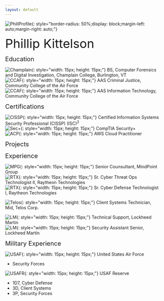 ```yaml
---
layout: default
---
```


![PhillProfile](./assets/images/PhillProfile.jpg){: style="border-radius: 50%;display: block;margin-left: auto;margin-right: auto;"}

<span style="font-size:40px;text-align: center;">Phillip Kittelson</span>

<span style="font-size:20px"><i class="fa fa-graduation-cap" aria-hidden="true" style="color:#191970"></i> Education</span>

![Champlain](./assets/images/resume/champlain.png){: style="width: 15px; height: 15px;"} BS, Computer Forensics and Digital Investigation, Champlain College, Burlington, VT<br>
![CCAF](./assets/images/resume/ccaf.png){: style="width: 15px; height: 15px;"} AAS Criminal Justice, Community College of the Air Force<br>
![CCAF](./assets/images/resume/ccaf.png){: style="width: 15px; height: 15px;"} AAS Information Technology, Community College of the Air Force<br>

<span style="font-size:20px"><i class="fa fa-certificate" aria-hidden="true" style="color:#191970"></i> Certifications</span>

![CISSP](./assets/images/resume/cissp.png){: style="width: 15px; height: 15px;"} Certified Information Systems Security Professional (CISSP) (ISC)<sup>2</sup><br>
![Sec+](./assets/images/resume/sec.png){: style="width: 15px; height: 15px;"} CompTIA Security+<br>
![ACP](./assets/images/resume/ACP.png){: style="width: 15px; height: 15px;"} AWS Cloud Practitioner<br>

<span style="font-size:20px"><i class="fa fa-terminal" style="color:#191970" aria-hidden="true"></i> Projects</span>

<span style="font-size:20px"><i class="fa fa-briefcase" aria-hidden="true" style="color:#191970"></i> Experience</span>

![MPG](./assets/images/resume/mpg.jpg){: style="width: 15px; height: 15px;"} Senior Counsultant, MindPoint Group<br>
![RTX](./assets/images/resume/rtx.jpg){: style="width: 15px; height: 15px;"} Sr. Cyber Threat Ops Technologist II, Raytheon Technologies<br>
![RTX](./assets/images/resume/rtx.jpg){: style="width: 15px; height: 15px;"} Sr. Cyber Defense Technologist I, Raytheon Technologies<br>

![Telos](./assets/images/resume/telos.png){: style="width: 15px; height: 15px;"} Client Systems Technician, Mid, Telos Corp.<br>

![LM](./assets/images/resume/lm.png){: style="width: 15px; height: 15px;"} Technical Support, Lockheed Martin<br>
![LM](./assets/images/resume/lm.png){: style="width: 15px; height: 15px;"} Security Assistant Senior, Lockheed Martin<br>

<span style="font-size:20px"><i class="fa fa-star" aria-hidden="true" style="color:#191970"></i> Military Experience<br></span>

![USAF](./assets/images/resume/usaf.png){: style="width: 15px; height: 15px;"} United States Air Force<br>
- Security Forces

![USAFR](./assets/images/resume/usafr.jpg){: style="width: 15px; height: 15px;"} USAF Reserve<br>
- 1D7, Cyber Defense
- 3D, Client Systems
- 3P, Security Forces